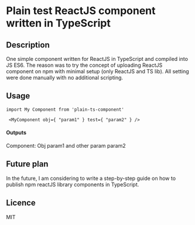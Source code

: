 # Plain test ReactJS component written in TypeScript

## Description
One simple component written for ReactJS in TypeScript and compiled into JS ES6. The reason was to try the concept of uploading ReactJS component on npm with minimal setup (only ReactJS and TS lib). All setting were done manually with no additional scripting. 

## Usage
`import My Component from 'plain-ts-component'`

```
 <MyComponent obj={ "param1" } test={ "param2" } />
```

#### Outputs
Component: Obj param1 and other param param2

## Future plan
In the future, I am considering to write a step-by-step guide on how to publish npm reactJS library components in TypeScript.

## Licence
MIT